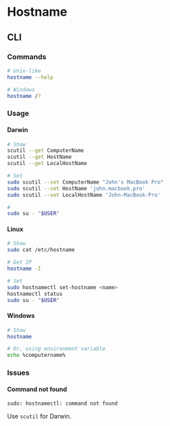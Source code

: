 # Hostname

<!--
Ally
Axel
Apex
Atom
-->

## CLI

### Commands

```sh
# Unix-like
hostname --help

# Windows
hostname /?
```

### Usage

#### Darwin

```sh
# Show
scutil --get ComputerName
scutil --get HostName
scutil --get LocalHostName

# Set
sudo scutil --set ComputerName "John's MacBook Pro"
sudo scutil --set HostName 'john.macbook.pro'
sudo scutil --set LocalHostName 'John-MacBook-Pro'

#
sudo su - "$USER"
```

#### Linux

```sh
# Show
sudo cat /etc/hostname

# Get IP
hostname -I

# Set
sudo hostnamectl set-hostname <name>
hostnamectl status
sudo su - "$USER"
```

#### Windows

```sh
# Show
hostname

# Or, using environment variable
echo %computername%
```

### Issues

#### Command not found

```log
sudo: hostnamectl: command not found
```

Use `scutil` for Darwin.
